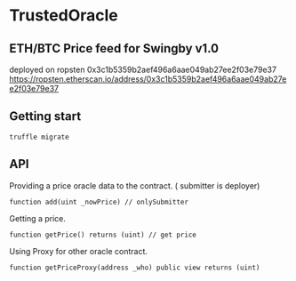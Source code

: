 # TrustedOracle

## ETH/BTC Price feed for Swingby v1.0

deployed on ropsten
0x3c1b5359b2aef496a6aae049ab27ee2f03e79e37
https://ropsten.etherscan.io/address/0x3c1b5359b2aef496a6aae049ab27ee2f03e79e37

## Getting start
```
truffle migrate
```

## API

Providing a price oracle data to the contract. ( submitter is deployer)
```
function add(uint _nowPrice) // onlySubmitter
```
Getting a price.
```
function getPrice() returns (uint) // get price 
```
Using Proxy for other oracle contract.
```
function getPriceProxy(address _who) public view returns (uint)
```



